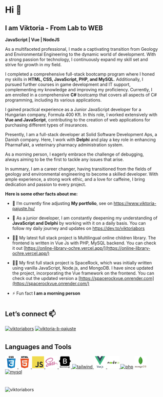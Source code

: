 # Hi  👋

## I am Viktoria - From Lab to WEB
**JavaScript | Vue | NodeJS** 

As a multifaceted professional, I made a captivating transition from Geology and Environmental Engineering to the dynamic world of development. With a strong passion for technology, I continuously expand my skill set and strive for growth in my field.

I completed a comprehensive full-stack bootcamp program where I honed my skills in **HTML, CSS, JavaScript, PHP, and MySQL**. Additionally, I pursued further courses in game development and IT support, complementing my knowledge and improving my proficiency. Currently, I am enrolled in a comprehensive **C#** bootcamp that covers all aspects of C# programming, including its various applications.

I gained practical experience as a Junior JavaScript developer for a Hungarian company, Formula 400 Kft. In this role, I worked extensively with  **Vue and JavaScript**, contributing to the creation of web applications for purchasing different types of insurances.

Presently, I am a full-stack developer at Solid Software Development Aps, a Danish company. Here, I work with **Delphi** and play a key role in enhancing PharmaFakt, a veterinary pharmacy administration system.

As a morning person, I eagerly embrace the challenge of debugging, always aiming to be the first to tackle any issues that arise.

In summary, I am a career changer, having transitioned from the fields of geology and environmental engineering to become a skilled developer. With ample experience, a strong work ethic, and a love for caffeine, I bring dedication and passion to every project.

**Here is some other facts about me:**
- 🔭 I’m currently fine adjusting **My portfolio**, see on https://www.viktoria-pajuste.hu/

- 🌱 As a junior developer, I am constantly deepening my understanding of **JavaScript and Delphi** by working with it on a daily basis. You can follow my daily journey and updates on https://dev.to/viktoriabors

- 👨‍💻 My latest full stack project is Multilingual online children library. The frontend is written in Vue Js with PHP, MySQL backend. You can check it out  [https://online-library-ochre.vercel.app/](https://online-library-ochre.vercel.app/)

- 👨‍💻 My first full stack project is SpaceRock, which was initially written using vanilla JavaScript, Node.js, and MongoDB. I have since updated the project, incorporating the Vue framework on the frontend. You can check out the updated version a [https://spacerockvue.onrender.com](https://spacerockvue.onrender.com/)

- ⚡ Fun fact **I am a morning person**
#

## Let’s connect   📫
<p align="left">
<a href="https://dev.to/viktoriabors" target="blank"><img align="center" src="https://raw.githubusercontent.com/rahuldkjain/github-profile-readme-generator/master/src/images/icons/Social/devto.svg" alt="viktoriabors" height="30" width="40" /></a>
<a href="https://linkedin.com/in/viktoria-b-pajuste" target="blank"><img align="center" src="https://raw.githubusercontent.com/rahuldkjain/github-profile-readme-generator/master/src/images/icons/Social/linked-in-alt.svg" alt="viktoria-b-pajuste" height="30" width="40" /></a>
</p>

#

## Languages and Tools
<p align="left"> 

<a href="https://www.w3schools.com/css/" target="_blank" rel="noreferrer"> <img src="https://raw.githubusercontent.com/devicons/devicon/master/icons/css3/css3-original-wordmark.svg" alt="css3" width="40" height="40"/> </a>
<a href="https://www.w3.org/html/" target="_blank" rel="noreferrer"> <img src="https://raw.githubusercontent.com/devicons/devicon/master/icons/html5/html5-original-wordmark.svg" alt="html5" width="40" height="40"/> </a>
<a href="https://developer.mozilla.org/en-US/docs/Web/JavaScript" target="_blank" rel="noreferrer"> <img src="https://raw.githubusercontent.com/devicons/devicon/master/icons/javascript/javascript-original.svg" alt="javascript" width="40" height="40"/> </a>
<a href="https://sass-lang.com" target="_blank" rel="noreferrer"> <img src="https://raw.githubusercontent.com/devicons/devicon/master/icons/sass/sass-original.svg" alt="sass" width="40" height="40"/> </a>
<a href="https://getbootstrap.com" target="_blank" rel="noreferrer"> <img src="https://raw.githubusercontent.com/devicons/devicon/master/icons/bootstrap/bootstrap-plain-wordmark.svg" alt="bootstrap" width="40" height="40"/> </a> 
<a href="https://tailwindcss.com/" target="_blank" rel="noreferrer"> <img src="https://www.vectorlogo.zone/logos/tailwindcss/tailwindcss-icon.svg" alt="tailwind" width="40" height="40"/> </a>
<a href="https://vuejs.org/" target="_blank" rel="noreferrer"> <img src="https://raw.githubusercontent.com/devicons/devicon/master/icons/vuejs/vuejs-original-wordmark.svg" alt="vuejs" width="40" height="40"/> </a> 
<a href="https://nodejs.org" target="_blank" rel="noreferrer"> <img src="https://raw.githubusercontent.com/devicons/devicon/master/icons/nodejs/nodejs-original-wordmark.svg" alt="nodejs" width="40" height="40"/> </a>
<a href="https://www.php.net/" target="_blank" rel="noreferrer">
<img src="https://cdn.jsdelivr.net/gh/devicons/devicon/icons/php/php-original.svg" alt="php" width="40" height="40"/></a>
<a href="https://www.mongodb.com/" target="_blank" rel="noreferrer"> <img src="https://raw.githubusercontent.com/devicons/devicon/master/icons/mongodb/mongodb-original-wordmark.svg" alt="mongodb" width="40" height="40"/> </a>
<a href="https://www.mysql.com/" target="_blank" rel="noreferrer">
<img src="https://cdn.jsdelivr.net/gh/devicons/devicon/icons/mysql/mysql-original.svg" alt="mysql" width="40" height="40" /></a>          
</p>     

#

<p><img align="center" src="https://github-readme-stats.vercel.app/api/top-langs?username=viktoriabors&show_icons=true&locale=en&layout=compact" alt="viktoriabors" /></p>
